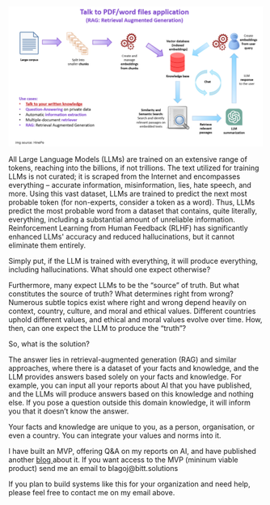 
<div class="image-container">
    <img src="/static/main/blog6/1.png" alt="QR Code" >
  </div>


<p>All Large Language Models (LLMs) are trained on an extensive range of tokens, reaching into the billions, if not trillions. The text utilized for training LLMs is not curated; it is scraped from the Internet and encompasses everything – accurate information, misinformation, lies, hate speech, and more. Using this vast dataset, LLMs are trained to predict the next most probable token (for non-experts, consider a token as a word). Thus, LLMs predict the most probable word from a dataset that contains, quite literally, everything, including a substantial amount of unreliable information. Reinforcement Learning from Human Feedback (RLHF) has significantly enhanced LLMs' accuracy and reduced hallucinations, but it cannot eliminate them entirely. </p>

<p>Simply put, if the LLM is trained with everything, it will produce everything, including hallucinations.
What should one expect otherwise? 
<p>

<p>
Furthermore, many expect LLMs to be the “source” of truth. But what constitutes the source of truth? What determines right from wrong? Numerous subtle topics exist where right and wrong depend heavily on context, country, culture, and moral and ethical values. Different countries uphold different values, and ethical and moral values evolve over time. How, then, can one expect the LLM to produce the “truth”?
</p>

<p>
So, what is the solution?
</p>
<p>
The answer lies in retrieval-augmented generation (RAG) and similar approaches, where there is a dataset of your facts and knowledge, and the LLM provides answers based solely on your facts and knowledge. For example, you can input all your reports about AI that you have published, and the LLMs will produce answers based on this knowledge and nothing else. If you pose a question outside this domain knowledge, it will inform you that it doesn’t know the answer.</p>

<p>
Your facts and knowledge are unique to you, as a person, organisation, or even a country. You can integrate your values and norms into it.
</p>

<p>
I have built an MVP, offering Q&A on my reports on AI, and have published another <a href="https://blagojdelipetrev.com/blog/44/">blog  </a>about it. If you want access to the MVP (mininum viable product) send me an email to blagoj@bitt.solutions
</p>

<p>
If you plan to build systems like this for your organization and need help, please feel free to contact me on my email above.
</p>